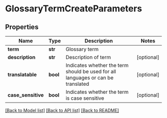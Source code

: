 # GlossaryTermCreateParameters

## Properties
Name | Type | Description | Notes
------------ | ------------- | ------------- | -------------
**term** | **str** | Glossary term | 
**description** | **str** | Description of term | [optional] 
**translatable** | **bool** | Indicates whether the term should be used for all languages or can be translated | [optional] 
**case_sensitive** | **bool** | Indicates whether the term is case sensitive | [optional] 

[[Back to Model list]](../README.md#documentation-for-models) [[Back to API list]](../README.md#documentation-for-api-endpoints) [[Back to README]](../README.md)


